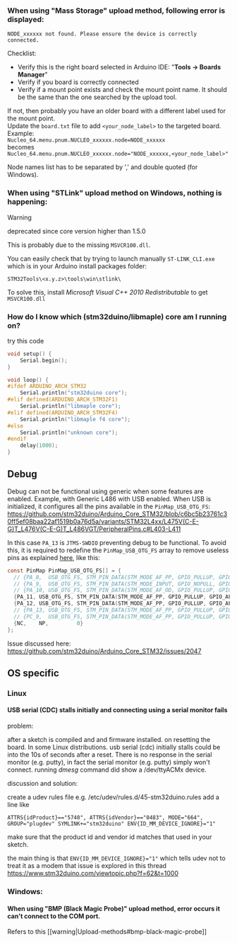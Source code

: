 ### When using "Mass Storage" upload method, following error is displayed:
`NODE_xxxxxx not found. Please ensure the device is correctly connected.`

Checklist:
* Verify this is the right board selected in Arduino IDE: "**Tools -> Boards Manager**" 
* Verify if you board is correctly connected
* Verify if a mount point exists and check the mount point name. It should be the same than the one searched by the upload tool. 

If not, then probably you have an older board with a different label used for the mount point.<br>
Update the `board.txt` file to add `<your_node_label>` to the targeted board.<br>
Example:<br>
`Nucleo_64.menu.pnum.NUCLEO_xxxxxx.node=NODE_xxxxxx`<br>
becomes<br>
`Nucleo_64.menu.pnum.NUCLEO_xxxxxx.node="NODE_xxxxxx,<your_node_label>"`

Node names list has to be separated by ',' and double quoted (for Windows).

### When using "STLink" upload method on Windows, nothing is happening:

> [!WARNING]
> deprecated since core version higher than 1.5.0

This is probably due to the missing `MSVCR100.dll`.

You can easily check that by trying to launch manually `ST-LINK_CLI.exe` which is in your Arduino install packages folder:

`STM32Tools\<x.y.z>\tools\win\stlink\`

To solve this, install  _Microsoft Visual C++ 2010 Redistributable_ to get `MSVCR100.dll`

### How do I know which (stm32duino/libmaple) core am I running on? 

try this code
```C++
void setup() {
	Serial.begin();
}

void loop() {
#ifdef ARDUINO_ARCH_STM32
	Serial.println("stm32duino core");
#elif defined(ARDUINO_ARCH_STM32F1)
	Serial.println("libmaple core");
#elif defined(ARDUINO_ARCH_STM32F4)
	Serial.println("libmaple f4 core");
#else
	Serial.println("unknown core");
#endif
	delay(1000);
}
```

## Debug

Debug can not be functional using generic when some features are enabled. Example, with Generic L486 with USB enabled. When USB is initialized, it configures all the pins available in the `PinMap_USB_OTG_FS`:
https://github.com/stm32duino/Arduino_Core_STM32/blob/c6bc5b23761c30ff5ef08baa22af1519b0a76d5a/variants/STM32L4xx/L475V(C-E-G)T_L476V(C-E-G)T_L486VGT/PeripheralPins.c#L403-L411

In this case `PA_13` is `JTMS-SWDIO` preventing debug to be functional.
To avoid this, it is required to redefine the `PinMap_USB_OTG_FS` array to remove useless pins as explained [here](https://github.com/stm32duino/Arduino_Core_STM32/wiki/Custom-definitions#example-for-the-adc-pinmap-of-the-nucleo_f103rb), like this:

```C
const PinMap PinMap_USB_OTG_FS[] = {
  // {PA_8,  USB_OTG_FS, STM_PIN_DATA(STM_MODE_AF_PP, GPIO_PULLUP, GPIO_AF10_OTG_FS)}, // USB_OTG_FS_SOF
  // {PA_9,  USB_OTG_FS, STM_PIN_DATA(STM_MODE_INPUT, GPIO_NOPULL, GPIO_AF_NONE)}, // USB_OTG_FS_VBUS
  // {PA_10, USB_OTG_FS, STM_PIN_DATA(STM_MODE_AF_OD, GPIO_PULLUP, GPIO_AF10_OTG_FS)}, // USB_OTG_FS_ID
  {PA_11, USB_OTG_FS, STM_PIN_DATA(STM_MODE_AF_PP, GPIO_PULLUP, GPIO_AF10_OTG_FS)}, // USB_OTG_FS_DM
  {PA_12, USB_OTG_FS, STM_PIN_DATA(STM_MODE_AF_PP, GPIO_PULLUP, GPIO_AF10_OTG_FS)}, // USB_OTG_FS_DP
  // {PA_13, USB_OTG_FS, STM_PIN_DATA(STM_MODE_AF_PP, GPIO_PULLUP, GPIO_AF10_OTG_FS)}, // USB_OTG_FS_NOE
  // {PC_9,  USB_OTG_FS, STM_PIN_DATA(STM_MODE_AF_PP, GPIO_PULLUP, GPIO_AF10_OTG_FS)}, // USB_OTG_FS_NOE
  {NC,    NP,         0}
};
```

Issue discussed here: https://github.com/stm32duino/Arduino_Core_STM32/issues/2047

## OS specific
### Linux

#### USB serial (CDC) stalls initially and connecting using a serial monitor fails

problem:

after a sketch is compiled and and firmware installed. on resetting the board.
In some Linux distributions. usb serial (cdc) initially stalls could be into the 10s of seconds after a reset. There is no response in the serial monitor (e.g. putty), in fact the serial monitor (e.g. putty) simply won't connect. running _dmesg_ command did show a /dev/ttyACMx device.

discussion and solution:

create a udev rules file e.g.
/etc/udev/rules.d/45-stm32duino.rules
add a line like
```
ATTRS{idProduct}=="5740", ATTRS{idVendor}=="0483", MODE="664", GROUP="plugdev" SYMLINK+="stm32duino" ENV{ID_MM_DEVICE_IGNORE}="1"
```
make sure that the product id and vendor id matches that used in your sketch.

the main thing is that 
``
ENV{ID_MM_DEVICE_IGNORE}="1"
``
which tells udev not to treat it as a modem
that issue is explored in this thread
https://www.stm32duino.com/viewtopic.php?f=62&t=1000

### Windows:

#### When using "BMP (Black Magic Probe)" upload method, error occurs it can't connect to the COM port.

Refers to this [[warning|Upload-methods#bmp-black-magic-probe]]

